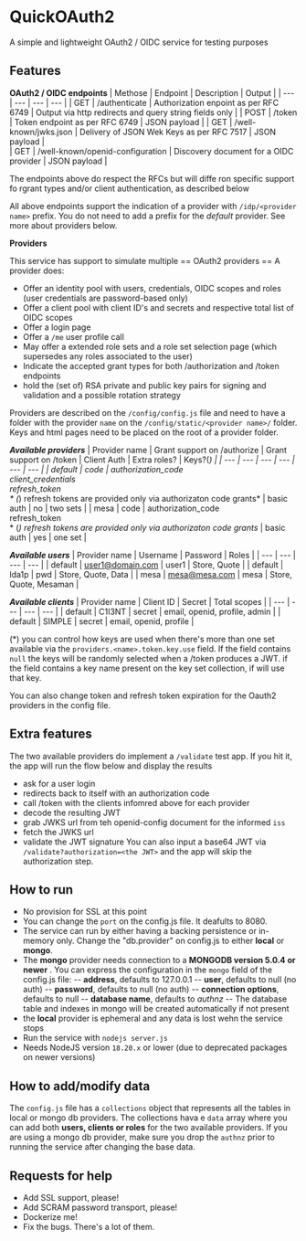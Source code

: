 # QuickOAuth2
A simple and lightweight OAuth2 / OIDC service for testing purposes

## Features

**OAuth2 / OIDC endpoints**
| Methose | Endpoint | Description |  Output | 
| --- | --- | --- | --- |
| GET | /authenticate | Authorization enpoint as per RFC 6749 | Output via http redirects and query string fields only | 
| POST | /token | Token endpoint as per RFC 6749 | JSON payload |
| GET | /well-known/jwks.json | Delivery of JSON Wek Keys as per RFC 7517 | JSON payload |  
| GET | /well-known/openid-configuration | Discovery document for a OIDC provider | JSON payload |

The endpoints above do respect the RFCs but will diffe ron specific support fo rgrant types and/or client authentication, as described below

All above endpoints support the indication of a provider with `/idp/<provider name>` prefix. You do not need to add a prefix for the *default* provider.
See more about providers below.

**Providers**

This service has support to simulate multiple == OAuth2 providers  == A provider does:
- Offer an identity pool with users, credentials, OIDC scopes and roles (user credentials are password-based only)
- Offer a client pool with client ID's and secrets and respective total list of OIDC scopes
- Offer a login page
- Offer a `/me` user profile call
- May offer a extended role sets and a role set selection page (which supersedes any roles associated to the user)
- Indicate the accepted grant types for both /authorization and /token endpoints
- hold the (set of) RSA private and public key pairs for signing and validation and a possible rotation strategy

Providers are described on the `/config/config.js` file and need to have a folder with the provider `name` on the `/config/static/<provider name>/` folder. Keys and html pages need to be placed on the root of a provider folder.

***Available providers***
| Provider name |  Grant support on /authorize | Grant support on /token |  Client Auth | Extra roles? | Keys?(*) | 
| --- | --- | --- | --- | --- | --- |
| default | code | authorization_code <br> client_credentials <br> refresh_token <br> * (*) refresh tokens are provided only via authorizaton code grants* | basic auth | no |  two sets | 
| mesa | code | authorization_code <br> refresh_token <br> * (*) refresh tokens are provided only via authorizaton code grants* | basic auth | yes |  one set | 

***Available users***
| Provider name | Username | Password | Roles | 
| --- | --- | --- | --- |
| default | user1@domain.com | user1 | Store, Quote | 
| default | lda1p | pwd | Store, Quote, Data | 
| mesa | mesa@mesa.com | mesa | Store, Quote, Mesaman | 

***Available clients***
| Provider name | Client ID | Secret | Total scopes | 
| --- | --- | --- | --- |
| default | C1I3NT | secret | email, openid, profile, admin | 
| default | SIMPLE | secret | email, openid, profile | 

(*) you can control how keys are used when there's more than one set available via the `providers.<name>.token.key.use` field. If the field contains `null` the keys will be randomly selected when a /token produces a JWT. if the field contains a key name present on the key set collection, if will use that key.

You can also change token and refresh token expiration for the Oauth2 providers in the config file.

## Extra features

The two available providers do implement a `/validate` test app. If you hit it, the app will run the flow below and display the results
- ask for a user login
- redirects back to itself with an authorization code
- call /token with the clients infomred above for each provider
- decode the resulting JWT
- grab JWKS url from teh openid-config document for the informed `iss`
- fetch the JWKS url
- validate the JWT signature
You can also input a base64 JWT via `/validate?authorization=<the JWT>` and the app will skip the authorization step.  

## How to run

- No provision for SSL at this point
- You can change the `port` on the config.js file. It deafults to 8080.
- The service can run by either having a backing persistence or in-memory only. Change the "db.provider" on config.js to either **local** or **mongo**.
- The **mongo** provider needs connection to a **MONGODB version 5.0.4 or newer** . You can express the configuration in the `mongo` field of the config.js file:
-- **address**, defaults to 127.0.0.1
-- **user**, defaults to null (no auth)
-- **password**, defaults to null (no auth)
-- **connection options**, defaults to null
-- **database name**, defaults to *authnz*
-- The database table and indexes in mongo will be created automatically if not present
- the **local** provider is ephemeral and any data is lost wehn the service stops
- Run the service with `nodejs server.js`
- Needs NodeJS version `18.20.x` or lower (due to deprecated packages on newer versions)

## How to add/modify data

The `config.js` file has a `collections` object that represents all the tables in local or mongo db providers. The collections hava e `data` array where you can add both **users, clients or roles** for the two available providers.
If you are using a mongo db provider, make sure you drop the `authnz` prior to running the service after changing the base data.

## Requests for help

- Add SSL support, please!
- Add SCRAM password transport, please!
- Dockerize me!
- Fix the bugs. There's a lot of them.
